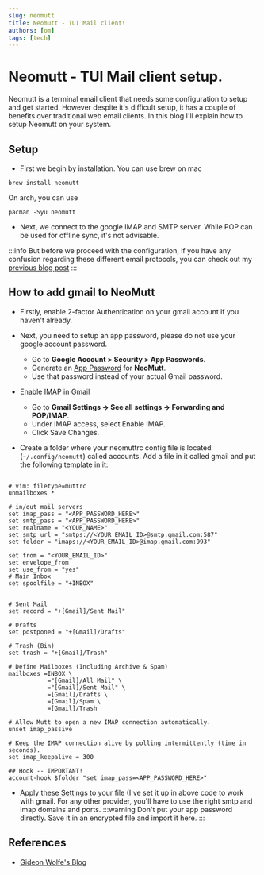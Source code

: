 ```yaml
---
slug: neomutt
title: Neomutt - TUI Mail client!
authors: [om]
tags: [tech]
---
```


# Neomutt - TUI Mail client setup.

Neomutt is a terminal email client that needs some configuration to setup and get started. However despite it's difficult setup, it has a couple of benefits over traditional web email clients. In this blog I'll explain how to setup Neomutt on your system.

<!-- truncate -->

## Setup

- First we begin by installation. You can use brew on mac

`brew install neomutt`

On arch, you can use

`pacman -Syu neomutt`

- Next, we connect to the google IMAP and SMTP server. While POP can be used for offline sync, it's not advisable.

:::info
But before we proceed with the configuration, if you have any confusion regarding these different email protocols, you can check out my [previous blog post](/2025-02-28-email-protocols.md)
:::

## How to add gmail to NeoMutt

- Firstly, enable 2-factor Authentication on your gmail account if you haven't already.
- Next, you need to setup an app password, please do not use your google account password.
  - Go to **Google Account > Security > App Passwords**.
  - Generate an [App Password](https://myaccount.google.com/apppasswords?pli=1&rapt=AEjHL4OVrq-WHpkcUpCXO5t-NqfEJ1j6ZxnKBhloGD5mthO1nKlMK0j2gGNrDCCdN-plkd96bdQE0WSBKVIrkpRmA1ueEeABrKLERafd29zZHoeWSaoybKs) for **NeoMutt**.
  - Use that password instead of your actual Gmail password.
- Enable IMAP in Gmail

  - Go to **Gmail Settings → See all settings → Forwarding and POP/IMAP**.
  - Under IMAP access, select Enable IMAP.
  - Click Save Changes.

- Create a folder where your neomuttrc config file is located (`~/.config/neomutt`) called accounts. Add a file in it called gmail and put the following template in it:

```title=~/.config/neomutt/accounts/gmail

# vim: filetype=muttrc
unmailboxes *

# in/out mail servers
set imap_pass = "<APP_PASSWORD_HERE>"
set smtp_pass = "<APP_PASSWORD_HERE>"
set realname = "<YOUR_NAME>"
set smtp_url = "smtps://<YOUR_EMAIL_ID>@smtp.gmail.com:587"
set folder = "imaps://<YOUR_EMAIL_ID>@imap.gmail.com:993"

set from = "<YOUR_EMAIL_ID>"
set envelope_from
set use_from = "yes"
# Main Inbox
set spoolfile = "+INBOX"


# Sent Mail
set record = "+[Gmail]/Sent Mail"

# Drafts
set postponed = "+[Gmail]/Drafts"

# Trash (Bin)
set trash = "+[Gmail]/Trash"

# Define Mailboxes (Including Archive & Spam)
mailboxes =INBOX \
           ="[Gmail]/All Mail" \
           ="[Gmail]/Sent Mail" \
           =[Gmail]/Drafts \
           =[Gmail]/Spam \
           =[Gmail]/Trash

# Allow Mutt to open a new IMAP connection automatically.
unset imap_passive

# Keep the IMAP connection alive by polling intermittently (time in seconds).
set imap_keepalive = 300

## Hook -- IMPORTANT!
account-hook $folder "set imap_pass=<APP_PASSWORD_HERE>"
```

- Apply these [Settings](https://support.google.com/mail/answer/7104828?hl=en&ref_topic=7280141&sjid=7558382668920365955-NC) to your file (I've set it up in above code to work with gmail. For any other provider, you'll have to use the right smtp and imap domains and ports.
  :::warning
  Don't put your app password directly. Save it in an encrypted file and import it here.
  :::

## References

- [Gideon Wolfe's Blog](https://gideonwolfe.com/posts/workflow/neomutt/intro/)
